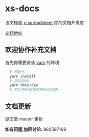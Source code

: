 # xs-docs

该文档是 [x-spreadsheet](https://github.com/myliang/x-spreadsheet) 库的文档开发库

[文档地址](https://hondrytravis.github.io/x-spreadsheet-doc/)

## 欢迎协作补充文档

首先你需要安装 [yarn](https://yarn.bootcss.com/) 的环境

```bash
  # 初始化
  yarn install
  # 项目启动
  yarn docs:dev
  # 然后开始愉快的开始协作吧~
```

## 文档更新

提交至 master 更新

**如有问题,加群讨论:** 980597168
